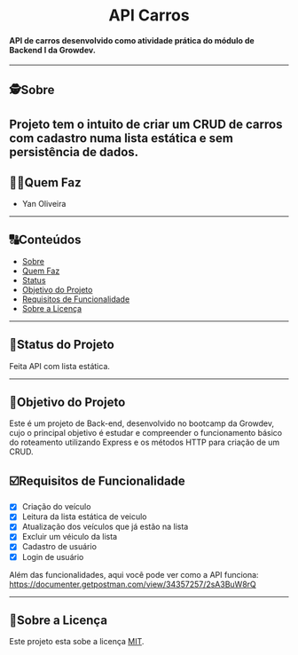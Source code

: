 <h1 align="center">
     API Carros
</h1>

<h4 align="left">
    API de carros desenvolvido como atividade prática do módulo de Backend I da Growdev.
</h4>

---

##  🕵Sobre

Projeto tem o intuito de criar um CRUD de carros com cadastro numa lista estática e sem persistência de dados. 
---

##  👩🏾Quem Faz 

- Yan Oliveira

---
##  🔠Conteúdos

<!--ts-->
   * [Sobre](#sobre)
   * [Quem Faz](#-quem-faz)
   * [Status](#status)
   * [Objetivo do Projeto](#objetivo-do-projeto)
   * [Requisitos de Funcionalidade](#requisitos-de-funcionalidade)
   * [Sobre a Licença](#sobre-a-licença)
<!--te-->


---
##  🧭Status do Projeto

Feita API com lista estática.

---

##  🎯Objetivo do Projeto

Este é um projeto de Back-end, desenvolvido no bootcamp da Growdev, cujo o principal objetivo é estudar e compreender o funcionamento básico do roteamento utilizando Express e os métodos HTTP para criação de um CRUD. 

## ☑️Requisitos de Funcionalidade

- [x] Criação do veículo
- [x] Leitura da lista estática de veiculo
- [x] Atualização dos veículos que já estão na lista
- [x] Excluir um véiculo da lista
- [x] Cadastro de usuário
- [x] Login de usuário

Além das funcionalidades, aqui você pode ver como a API funciona: https://documenter.getpostman.com/view/34357257/2sA3BuW8rQ

---

## 📝Sobre a Licença

Este projeto esta sobe a licença [MIT](./LICENSE).



